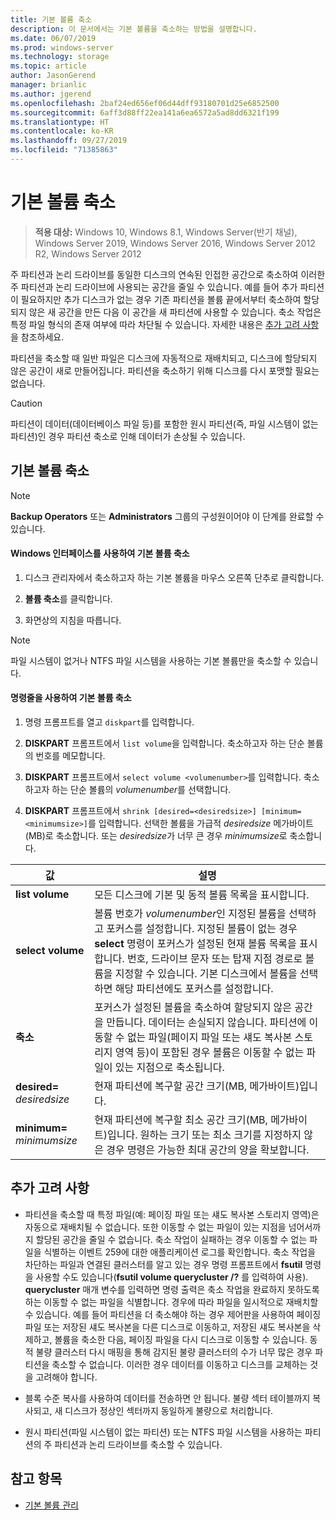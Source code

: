 ```yaml
---
title: 기본 볼륨 축소
description: 이 문서에서는 기본 볼륨을 축소하는 방법을 설명합니다.
ms.date: 06/07/2019
ms.prod: windows-server
ms.technology: storage
ms.topic: article
author: JasonGerend
manager: brianlic
ms.author: jgerend
ms.openlocfilehash: 2baf24ed656ef06d44dff93180701d25e6852500
ms.sourcegitcommit: 6aff3d88ff22ea141a6ea6572a5ad8dd6321f199
ms.translationtype: HT
ms.contentlocale: ko-KR
ms.lasthandoff: 09/27/2019
ms.locfileid: "71385863"
---
```

# <a name="shrink-a-basic-volume"></a>기본 볼륨 축소

> **적용 대상:** Windows 10, Windows 8.1, Windows Server(반기 채널), Windows Server 2019, Windows Server 2016, Windows Server 2012 R2, Windows Server 2012

주 파티션과 논리 드라이브를 동일한 디스크의 연속된 인접한 공간으로 축소하여 이러한 주 파티션과 논리 드라이브에 사용되는 공간을 줄일 수 있습니다. 예를 들어 추가 파티션이 필요하지만 추가 디스크가 없는 경우 기존 파티션을 볼륨 끝에서부터 축소하여 할당되지 않은 새 공간을 만든 다음 이 공간을 새 파티션에 사용할 수 있습니다. 축소 작업은 특정 파일 형식의 존재 여부에 따라 차단될 수 있습니다. 자세한 내용은 [추가 고려 사항](#additional-considerations)을 참조하세요. 

파티션을 축소할 때 일반 파일은 디스크에 자동적으로 재배치되고, 디스크에 할당되지 않은 공간이 새로 만들어집니다. 파티션을 축소하기 위해 디스크를 다시 포맷할 필요는 없습니다.

> [!CAUTION]
> 파티션이 데이터(데이터베이스 파일 등)를 포함한 원시 파티션(즉, 파일 시스템이 없는 파티션)인 경우 파티션 축소로 인해 데이터가 손상될 수 있습니다.

## <a name="shrinking-a-basic-volume"></a>기본 볼륨 축소

> [!NOTE]
> **Backup Operators** 또는 **Administrators** 그룹의 구성원이어야 이 단계를 완료할 수 있습니다.

#### <a name="to-shrink-a-basic-volume-using-the-windows-interface"></a>Windows 인터페이스를 사용하여 기본 볼륨 축소

1.  디스크 관리자에서 축소하고자 하는 기본 볼륨을 마우스 오른쪽 단추로 클릭합니다.

2.  **볼륨 축소**를 클릭합니다.

3.  화면상의 지침을 따릅니다.


> [!NOTE]
> 파일 시스템이 없거나 NTFS 파일 시스템을 사용하는 기본 볼륨만을 축소할 수 있습니다.

#### <a name="to-shrink-a-basic-volume-using-a-command-line"></a>명령줄을 사용하여 기본 볼륨 축소

1.  명령 프롬프트를 열고 `diskpart`를 입력합니다.

2.  **DISKPART** 프롬프트에서 `list volume`을 입력합니다. 축소하고자 하는 단순 볼륨의 번호를 메모합니다.

3.  **DISKPART** 프롬프트에서 `select volume <volumenumber>`를 입력합니다. 축소하고자 하는 단순 볼륨의 *volumenumber*를 선택합니다.

4.  **DISKPART** 프롬프트에서 `shrink [desired=<desiredsize>] [minimum=<minimumsize>]`를 입력합니다. 선택한 볼륨을 가급적 *desiredsize* 메가바이트(MB)로 축소합니다. 또는 *desiredsize*가 너무 큰 경우 *minimumsize*로 축소합니다.

| 값             | 설명 |
| ---               | ----------- |
| **list volume** | 모든 디스크에 기본 및 동적 볼륨 목록을 표시합니다. |
| **select volume** | 볼륨 번호가 <em>volumenumber</em>인 지정된 볼륨을 선택하고 포커스를 설정합니다. 지정된 볼륨이 없는 경우 **select** 명령이 포커스가 설정된 현재 볼륨 목록을 표시합니다. 번호, 드라이브 문자 또는 탑재 지점 경로로 볼륨을 지정할 수 있습니다. 기본 디스크에서 볼륨을 선택하면 해당 파티션에도 포커스를 설정합니다. |
| **축소** | 포커스가 설정된 볼륨을 축소하여 할당되지 않은 공간을 만듭니다. 데이터는 손실되지 않습니다. 파티션에 이동할 수 없는 파일(페이지 파일 또는 섀도 복사본 스토리지 영역 등)이 포함된 경우 볼륨은 이동할 수 없는 파일이 있는 지점으로 축소됩니다. |
| **desired=** <em>desiredsize</em> | 현재 파티션에 복구할 공간 크기(MB, 메가바이트)입니다. |
| **minimum=** <em>minimumsize</em> | 현재 파티션에 복구할 최소 공간 크기(MB, 메가바이트)입니다. 원하는 크기 또는 최소 크기를 지정하지 않은 경우 명령은 가능한 최대 공간의 양을 확보합니다. |

## <a name="additional-considerations"></a>추가 고려 사항

-   파티션을 축소할 때 특정 파일(예: 페이징 파일 또는 섀도 복사본 스토리지 영역)은 자동으로 재배치될 수 없습니다. 또한 이동할 수 없는 파일이 있는 지점을 넘어서까지 할당된 공간을 줄일 수 없습니다. 축소 작업이 실패하는 경우 이동할 수 없는 파일을 식별하는 이벤트 259에 대한 애플리케이션 로그를 확인합니다. 축소 작업을 차단하는 파일과 연결된 클러스터를 알고 있는 경우 명령 프롬프트에서 **fsutil** 명령을 사용할 수도 있습니다(**fsutil volume querycluster /?** 를 입력하여 사용). **querycluster** 매개 변수를 입력하면 명령 출력은 축소 작업을 완료하지 못하도록 하는 이동할 수 없는 파일을 식별합니다.
경우에 따라 파일을 일시적으로 재배치할 수 있습니다. 예를 들어 파티션을 더 축소해야 하는 경우 제어판을 사용하여 페이징 파일 또는 저장된 섀도 복사본을 다른 디스크로 이동하고, 저장된 섀도 복사본을 삭제하고, 볼륨을 축소한 다음, 페이징 파일을 다시 디스크로 이동할 수 있습니다. 동적 불량 클러스터 다시 매핑을 통해 감지된 불량 클러스터의 수가 너무 많은 경우 파티션을 축소할 수 없습니다. 이러한 경우 데이터를 이동하고 디스크를 교체하는 것을 고려해야 합니다.

-  블록 수준 복사를 사용하여 데이터를 전송하면 안 됩니다. 불량 섹터 테이블까지 복사되고, 새 디스크가 정상인 섹터까지 동일하게 불량으로 처리합니다.

-   원시 파티션(파일 시스템이 없는 파티션) 또는 NTFS 파일 시스템을 사용하는 파티션의 주 파티션과 논리 드라이브를 축소할 수 있습니다.

## <a name="see-also"></a>참고 항목

-   [기본 볼륨 관리](manage-basic-volumes.md)